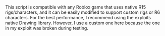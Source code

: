 This script is compatible with any Roblox game that uses native R15 rigs/characters, and it can be easily modified to support custom rigs or R6 characters. For the best performance, I recommend using the exploits native Drawing library. However, I use a custom one here because the one in my exploit was broken during testing.
